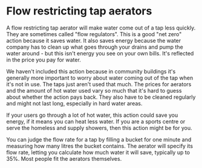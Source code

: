 # Flow restricting tap aerators

A flow restricting tap aerator will make water come out of a tap less quickly.  They are sometimes called "flow regulators".  This is a good "net zero" action because it saves water.   It also saves energy because the water company has to clean up what goes through your drains and pump the water around - but this isn't energy you see on your own bills.  It's reflected in the price you pay for water.   

We haven't included this action because in community buildings it's generally more important to worry about water coming out of the tap when it's not in use.  The taps just aren't used that much. The prices for aerators and the amount of hot water used vary so much that it's hard to guess about whether the action pays back.  They also have to be cleaned regularly and might not last long, especially in hard water areas.  

If your users go through a lot of hot water, this action could save you energy, if it means you can heat less water.  If you are a sports centre or serve the homeless and supply showers, then this action might be for you.

You can judge the flow rate for a tap by filling a bucket for one minute and measuring how many litres the bucket contains.  The aerator will specify its flow rate, letting you calculate how much water it will save, typically up to 35%.  Most people fit the aerators themselves.





